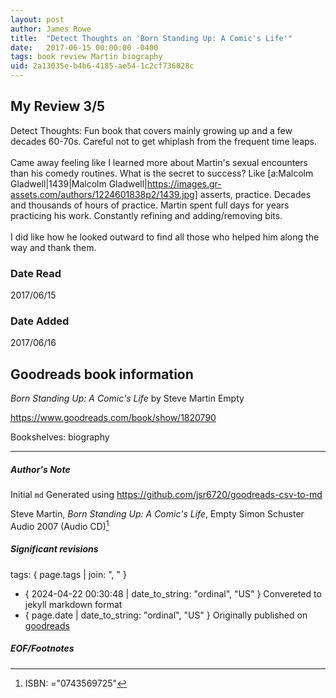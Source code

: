 ```yaml
---
layout: post
author: James Rowe
title:  "Detect Thoughts on 'Born Standing Up: A Comic's Life'"
date:   2017-06-15 00:00:00 -0400
tags: book review Martin biography
uid: 2a13035e-b4b6-4185-ae54-1c2cf736028c
---
```


<!-- highly dependent on how you personally use jekyll templates, and how you want this to show up -->

## My Review 3/5

Detect Thoughts: Fun book that covers mainly growing up and a few decades 60-70s. Careful not to get whiplash from the frequent time leaps.<br/><br/>Came away feeling like I learned more about Martin's sexual encounters than his comedy routines. What is the secret to success? Like [a:Malcolm Gladwell|1439|Malcolm Gladwell|https://images.gr-assets.com/authors/1224601838p2/1439.jpg] asserts, practice. Decades and thousands of hours of practice. Martin spent full days for years practicing his work. Constantly refining and adding/removing bits.<br/><br/>I did like how he looked outward to find all those who helped him along the way and thank them.

### Date Read
2017/06/15

### Date Added
2017/06/16

## Goodreads book information

*Born Standing Up: A Comic's Life* by Steve Martin
Empty

https://www.goodreads.com/book/show/1820790

Bookshelves: biography

---

##### Author's Note

Initial `md` Generated using https://github.com/jsr6720/goodreads-csv-to-md

Steve Martin, *Born Standing Up: A Comic's Life*, Empty Simon  Schuster Audio 2007 (Audio CD)[^1]

##### Significant revisions

tags: { page.tags | join: ", " } <!-- todo move this somewhere -->

- { 2024-04-22 00:30:48 | date_to_string: "ordinal", "US" } Convereted to jekyll markdown format 
- { page.date | date_to_string: "ordinal", "US" } Originally published on [goodreads](https://www.goodreads.com)

##### EOF/Footnotes

[^1]: ISBN: ="0743569725"